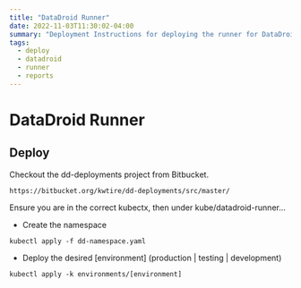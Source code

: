 ```yaml
---
title: "DataDroid Runner"
date: 2022-11-03T11:30:02-04:00
summary: "Deployment Instructions for deploying the runner for DataDroid"
tags:
  - deploy
  - datadroid
  - runner
  - reports
---
```


# DataDroid Runner

## Deploy

Checkout the dd-deployments project from Bitbucket.

`https://bitbucket.org/kwtire/dd-deployments/src/master/`

Ensure you are in the correct kubectx, then under kube/datadroid-runner...

- Create the namespace

`kubectl apply -f dd-namespace.yaml`

- Deploy the desired [environment] (production | testing | development)

`kubectl apply -k environments/[environment]`

